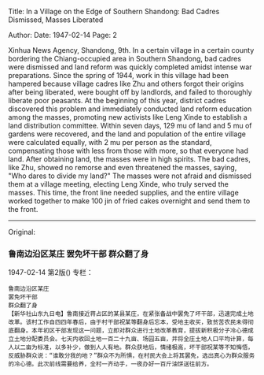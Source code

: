 Title: In a Village on the Edge of Southern Shandong: Bad Cadres Dismissed, Masses Liberated

Author:
Date: 1947-02-14
Page: 2

Xinhua News Agency, Shandong, 9th. In a certain village in a certain county bordering the Chiang-occupied area in Southern Shandong, bad cadres were dismissed and land reform was quickly completed amidst intense war preparations. Since the spring of 1944, work in this village had been hampered because village cadres like Zhu and others forgot their origins after being liberated, were bought off by landlords, and failed to thoroughly liberate poor peasants. At the beginning of this year, district cadres discovered this problem and immediately conducted land reform education among the masses, promoting new activists like Leng Xinde to establish a land distribution committee. Within seven days, 129 mu of land and 5 mu of gardens were recovered, and the land and population of the entire village were calculated equally, with 2 mu per person as the standard, compensating those with less from those with more, so that everyone had land. After obtaining land, the masses were in high spirits. The bad cadres, like Zhu, showed no remorse and even threatened the masses, saying, "Who dares to divide my land?" The masses were not afraid and dismissed them at a village meeting, electing Leng Xinde, who truly served the masses. This time, the front line needed supplies, and the entire village worked together to make 100 jin of fried cakes overnight and send them to the front.



<hr /> 

Original: 


### 鲁南边沿区某庄  罢免坏干部  群众翻了身

1947-02-14
第2版()
专栏：

    鲁南边沿区某庄
    罢免坏干部
    群众翻了身
    【新华社山东九日电】鲁南接近蒋占区的某县某庄，在紧张备战中罢免了坏干部，迅速完成土地改革。该村工作自四四年春后，由于村干部祝某等翻身后忘本，受地主收买，致贫苦农民未得彻底翻身。本年初区干部发现这一问题，立即对群众进行土地改革教育，提拔新积极分子冷心德成立土地分配委员会。七天内收回土地一百二十九亩、场园五亩，并将全庄土地人口平均计算，每人以二亩为标准，以多补少，做到人人有地。群众获地后，情绪极高，坏干部祝某等不知悔悟，反威胁群众说：“谁敢分我的地？”群众不为所惧，在村民大会上将其罢免，选出真心为群众服务的冷心德。此次前线需要给养，全村一齐动手，一夜办好一百斤油饼送往前方。
